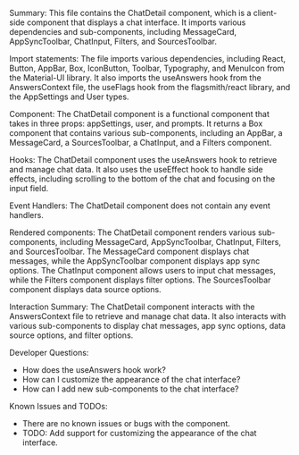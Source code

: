 Summary:
This file contains the ChatDetail component, which is a client-side component that displays a chat interface. It imports various dependencies and sub-components, including MessageCard, AppSyncToolbar, ChatInput, Filters, and SourcesToolbar.

Import statements:
The file imports various dependencies, including React, Button, AppBar, Box, IconButton, Toolbar, Typography, and MenuIcon from the Material-UI library. It also imports the useAnswers hook from the AnswersContext file, the useFlags hook from the flagsmith/react library, and the AppSettings and User types.

Component:
The ChatDetail component is a functional component that takes in three props: appSettings, user, and prompts. It returns a Box component that contains various sub-components, including an AppBar, a MessageCard, a SourcesToolbar, a ChatInput, and a Filters component.

Hooks:
The ChatDetail component uses the useAnswers hook to retrieve and manage chat data. It also uses the useEffect hook to handle side effects, including scrolling to the bottom of the chat and focusing on the input field.

Event Handlers:
The ChatDetail component does not contain any event handlers.

Rendered components:
The ChatDetail component renders various sub-components, including MessageCard, AppSyncToolbar, ChatInput, Filters, and SourcesToolbar. The MessageCard component displays chat messages, while the AppSyncToolbar component displays app sync options. The ChatInput component allows users to input chat messages, while the Filters component displays filter options. The SourcesToolbar component displays data source options.

Interaction Summary:
The ChatDetail component interacts with the AnswersContext file to retrieve and manage chat data. It also interacts with various sub-components to display chat messages, app sync options, data source options, and filter options.

Developer Questions:
- How does the useAnswers hook work?
- How can I customize the appearance of the chat interface?
- How can I add new sub-components to the chat interface?

Known Issues and TODOs:
- There are no known issues or bugs with the component.
- TODO: Add support for customizing the appearance of the chat interface.